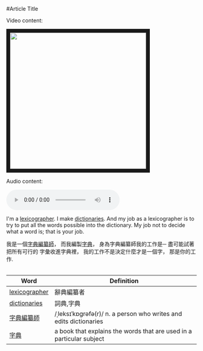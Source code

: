 #Article Title    
  
Video content:    
  
<a href="http://www.youtube.com/watch?feature=player_embedded&v=pMUv6UWkuWw " target="_blank">  
<img src="http://img.youtube.com/vi/pMUv6UWkuWw/0.jpg" alt="" width="360" border="10" />  
</a>    
  
Audio content:    
  
<audio src="http://libsyn.com/media/eslpod/ESLPod1127.mp3" controls preload>  
<a href="http://libsyn.com/media/eslpod/ESLPod1127.mp3" target="_blank">Click to Listen</a>  
</audio>      
  
  
I'm a [lexicographer][1]. I make [dictionaries][2]. And my job as a lexicographer is to try to put all the words possible into the dictionary. My job not to decide what a word is; that is your job.    
  
我是一個[字典編纂師][3]， 而我編製[字典][4]， 身為字典編纂師我的工作是─ 盡可能試著把所有可行的 字彙收進字典裡， 我的工作不是決定什麼才是一個字， 那是你的工作.    
  
######  

[1]: http://cdict.net/q/lexicographer "辭典編纂者"    
[2]: http://cdict.net/?w=dictionary "詞典,字典"    
[3]: http://www.oxfordlearnersdictionaries.com/definition/english/lexicographer "/ˌleksɪˈkɒɡrəfə(r)/ n. a person who writes and edits dictionaries"    
[4]: http://www.oxfordlearnersdictionaries.com/definition/english/dictionary "a book that explains the words that are used in a particular subject"    
######  

| Word | Definition |  
|--------|--------|  
|[lexicographer](http://cdict.net/q/lexicographer) | 辭典編纂者|  
|[dictionaries](http://cdict.net/?w=dictionary) | 詞典,字典|  
|[字典編纂師](http://www.oxfordlearnersdictionaries.com/definition/english/lexicographer) | /ˌleksɪˈkɒɡrəfə(r)/ n. a person who writes and edits dictionaries|  
|[字典](http://www.oxfordlearnersdictionaries.com/definition/english/dictionary) | a book that explains the words that are used in a particular subject|  
